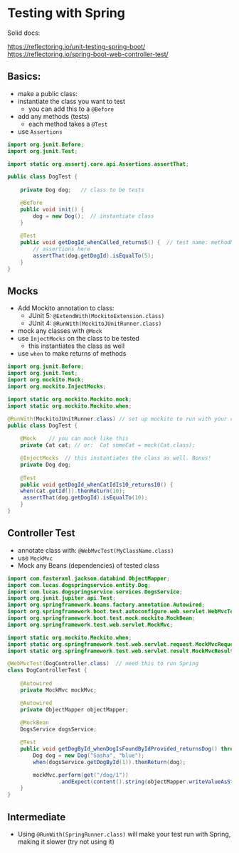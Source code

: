 # Testing with Spring

Solid docs:

https://reflectoring.io/unit-testing-spring-boot/
https://reflectoring.io/spring-boot-web-controller-test/

## Basics:

- make a public class:
- instantiate the class you want to test
   - you can add this to a `@Before`
- add any methods (tests)
   - each method takes a `@Test`
- use `Assertions`

```java
import org.junit.Before;
import org.junit.Test;

import static org.assertj.core.api.Assertions.assertThat;

public class DogTest {
    
    private Dog dog;   // class to be tests

    @Before
    public void init() {
        dog = new Dog();  // instantiate class 
    }
    
    @Test
    public void getDogId_whenCalled_returns5() {  // test name: methodName_whenX_returnsY
        // assertions here
        assertThat(dog.getDogId).isEqualTo(5);
    }   
}
```

## Mocks

- Add Mockito annotation to class:
   - JUnit 5: `@ExtendWith(MockitoExtension.class)`
   - JUnit 4: `@RunWith(MockitoJUnitRunner.class)`
- mock any classes with `@Mock`
- use `InjectMocks` on the class to be tested
   - this instantiates the class as well
- use `when` to make returns of methods


```java
import org.junit.Before;
import org.junit.Test;
import org.mockito.Mock;
import org.mockito.InjectMocks;

import static org.mockito.Mockito.mock;
import static org.mockito.Mockito.when;

@RunWith(MockitoJUnitRunner.class) // set up mockito to run with your class
public class DogTest {
   
    @Mock    // you can mock like this
    private Cat cat; // or:  Cat someCat = mock(Cat.class);  

    @InjectMocks  // this instantiates the class as well. Bonus!
    private Dog dog;
    
    @Test
    public void getDogId_whenCatIdIs10_returns10() {  
    when(cat.getId()).thenReturn(10);
     assertThat(dog.getDogId).isEqualTo(10);
    }  
}
```

## Controller Test

- annotate class with: `@WebMvcTest(MyClassName.class)`
- use `MockMvc`
- Mock any Beans (dependencies) of tested class

```java
import com.fasterxml.jackson.databind.ObjectMapper;
import com.lucas.dogspringservice.entity.Dog;
import com.lucas.dogspringservice.services.DogsService;
import org.junit.jupiter.api.Test;
import org.springframework.beans.factory.annotation.Autowired;
import org.springframework.boot.test.autoconfigure.web.servlet.WebMvcTest;
import org.springframework.boot.test.mock.mockito.MockBean;
import org.springframework.test.web.servlet.MockMvc;

import static org.mockito.Mockito.when;
import static org.springframework.test.web.servlet.request.MockMvcRequestBuilders.get;
import static org.springframework.test.web.servlet.result.MockMvcResultMatchers.content;

@WebMvcTest(DogController.class)  // need this to run Spring
class DogControllerTest {
    
    @Autowired
    private MockMvc mockMvc;

    @Autowired
    private ObjectMapper objectMapper;
    
    @MockBean
    DogsService dogsService;

    @Test
    public void getDogById_whenDogIsFoundByIdProvided_returnsDog() throws Exception {
        Dog dog = new Dog("Sasha", "blue");
        when(dogsService.getDogById(1)).thenReturn(dog);

        mockMvc.perform(get("/dog/1"))
                .andExpect(content().string(objectMapper.writeValueAsString(dog)));
    }
}
```

## Intermediate

- Using `@RunWith(SpringRunner.class)` will make your test run with Spring, making it slower (try not using it)






